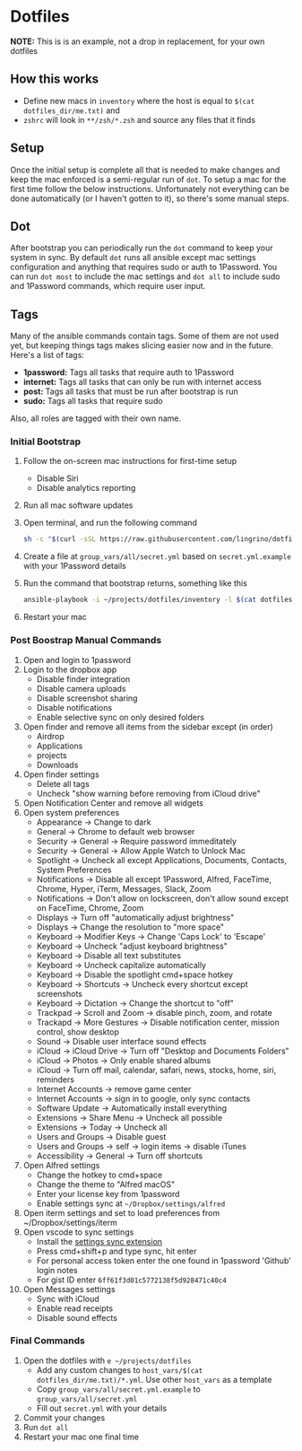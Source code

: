 # Dotfiles

**NOTE:** This is is an example, not a drop in replacement, for your own dotfiles

## How this works

- Define new macs in `inventory` where the host is equal to `$(cat dotfiles_dir/me.txt)` and
- `zshrc` will look in `**/zsh/*.zsh` and source any files that it finds

## Setup

Once the initial setup is complete all that is needed to make changes and keep the mac
enforced is a semi-regular run of `dot`. To setup a mac for the first time follow the below
instructions. Unfortunately not everything can be done automatically (or I haven't gotten to it),
so there's some manual steps.

## Dot

After bootstrap you can periodically run the `dot` command to keep your system in sync. By default `dot`
runs all ansible except mac settings configuration and anything that requires sudo or auth to 1Password. You
can run `dot most` to include the mac settings and `dot all` to include sudo and 1Password commands, which
require user input.

## Tags

Many of the ansible commands contain tags. Some of them are not used yet, but keeping things tags makes slicing
easier now and in the future. Here's a list of tags:

- **1password:** Tags all tasks that require auth to 1Password
- **internet:** Tags all tasks that can only be run with internet access
- **post:** Tags all tasks that must be run after bootstrap is run
- **sudo:** Tags all tasks that require sudo

Also, all roles are tagged with their own name.

### Initial Bootstrap

1. Follow the on-screen mac instructions for first-time setup
    - Disable Siri
    - Disable analytics reporting

1. Run all mac software updates

1. Open terminal, and run the following command

    ```bash
    sh -c "$(curl -sSL https://raw.githubusercontent.com/lingrino/dotfiles/master/bootstrap.sh)"
    ```

1. Create a file at `group_vars/all/secret.yml` based on `secret.yml.example` with your 1Password details

1. Run the command that bootstrap returns, something like this

    ```bash
    ansible-playbook -i ~/projects/dotfiles/inventory -l $(cat dotfiles_dir/me.txt) ~/projects/dotfiles/main.yml -K --skip-tags "post"
    ```

1. Restart your mac

### Post Boostrap Manual Commands

1. Open and login to 1password
1. Login to the dropbox app
    - Disable finder integration
    - Disable camera uploads
    - Disable screenshot sharing
    - Disable notifications
    - Enable selective sync on only desired folders
1. Open finder and remove all items from the sidebar except (in order)
    - Airdrop
    - Applications
    - projects
    - Downloads
1. Open finder settings
    - Delete all tags
    - Uncheck "show warning before removing from iCloud drive"
1. Open Notification Center and remove all widgets
1. Open system preferences
    - Appearance -> Change to dark
    - General -> Chrome to default web browser
    - Security -> General -> Require password immeditately
    - Security -> General -> Allow Apple Watch to Unlock Mac
    - Spotlight -> Uncheck all except Applications, Documents, Contacts, System Preferences
    - Notifications -> Disable all except 1Password, Alfred, FaceTime, Chrome, Hyper, iTerm, Messages, Slack, Zoom
    - Notifications -> Don't allow on lockscreen, don't allow sound except on FaceTime, Chrome, Zoom
    - Displays -> Turn off "automatically adjust brightness"
    - Displays -> Change the resolution to "more space"
    - Keyboard -> Modifier Keys -> Change 'Caps Lock' to 'Escape'
    - Keyboard -> Uncheck "adjust keyboard brightness"
    - Keyboard -> Disable all text substitutes
    - Keyboard -> Uncheck capitalize automatically
    - Keyboard -> Disable the spotlight cmd+space hotkey
    - Keyboard -> Shortcuts -> Uncheck every shortcut except screenshots
    - Keyboard -> Dictation -> Change the shortcut to "off"
    - Trackpad -> Scroll and Zoom -> disable pinch, zoom, and rotate
    - Trackapd -> More Gestures -> Disable notification center, mission control, show desktop
    - Sound -> Disable user interface sound effects
    - iCloud -> iCloud Drive -> Turn off "Desktop and Documents Folders"
    - iCloud -> Photos -> Only enable shared albums
    - iCloud -> Turn off mail, calendar, safari, news, stocks, home, siri, reminders
    - Internet Accounts -> remove game center
    - Internet Accounts -> sign in to google, only sync contacts
    - Software Update -> Automatically install everything
    - Extensions -> Share Menu -> Uncheck all possible
    - Extensions -> Today -> Uncheck all
    - Users and Groups -> Disable guest
    - Users and Groups -> self -> login items -> disable iTunes
    - Accessibility -> General -> Turn off shortcuts
1. Open Alfred settings
    - Change the hotkey to cmd+space
    - Change the theme to "Alfred macOS"
    - Enter your license key from 1password
    - Enable settings sync at `~/Dropbox/settings/alfred`
1. Open iterm settings and set to load preferences from ~/Dropbox/settings/iterm
1. Open vscode to sync settings
    - Install the [settings sync extension](https://marketplace.visualstudio.com/items?itemName=Shan.code-settings-sync)
    - Press cmd+shift+p and type sync, hit enter
    - For personal access token enter the one found in 1password 'Github' login notes
    - For gist ID enter `6ff61f3d01c5772138f5d928471c40c4`
1. Open Messages settings
    - Sync with iCloud
    - Enable read receipts
    - Disable sound effects

### Final Commands

1. Open the dotfiles with `e ~/projects/dotfiles`
    - Add any custom changes to `host_vars/$(cat dotfiles_dir/me.txt)/*.yml`. Use other `host_vars` as a template
    - Copy `group_vars/all/secret.yml.example` to `group_vars/all/secret.yml`
    - Fill out `secret.yml` with your details
1. Commit your changes
1. Run `dot all`
1. Restart your mac one final time
